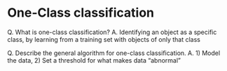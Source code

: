 # One-Class classification
Q. What is one-class classification?
A. Identifying an object as a specific class, by learning from a training set with objects of only that class

Q. Describe the general algorithm for one-class classification.
A. 1) Model the data, 2) Set a threshold for what makes data “abnormal”

<!-- {BearID:C4D430C0-21B1-4529-86B4-2F8BE926D92C-3120-00000969EEF04A86} -->
